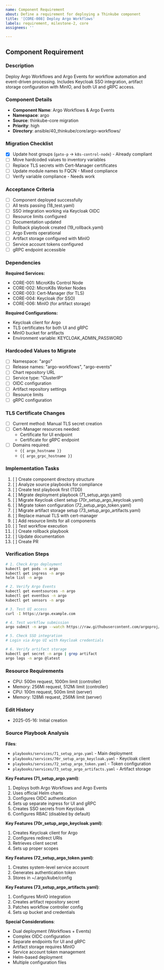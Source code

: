 ```yaml
---
name: Component Requirement
about: Define a requirement for deploying a Thinkube component
title: '[CORE-008] Deploy Argo Workflows'
labels: requirement, milestone-2, core
assignees: ''

---
```


## Component Requirement

### Description
Deploy Argo Workflows and Argo Events for workflow automation and event-driven processing. Includes Keycloak SSO integration, artifact storage configuration with MinIO, and both UI and gRPC access.

### Component Details
- **Component Name**: Argo Workflows & Argo Events
- **Namespace**: argo
- **Source**: thinkube-core migration
- **Priority**: high
- **Directory**: ansible/40_thinkube/core/argo-workflows/

### Migration Checklist
- [x] Update host groups (`gato-p` → `k8s-control-node`) - Already compliant
- [ ] Move hardcoded values to inventory variables
- [ ] Replace TLS secrets with Cert-Manager certificates
- [ ] Update module names to FQCN - Mixed compliance
- [ ] Verify variable compliance - Needs work

### Acceptance Criteria
- [ ] Component deployed successfully
- [ ] All tests passing (18_test.yaml)
- [ ] SSO integration working via Keycloak OIDC
- [ ] Resource limits configured
- [ ] Documentation updated
- [ ] Rollback playbook created (19_rollback.yaml)
- [ ] Argo Events operational
- [ ] Artifact storage configured with MinIO
- [ ] Service account tokens configured
- [ ] gRPC endpoint accessible

### Dependencies
**Required Services:**
- CORE-001: MicroK8s Control Node
- CORE-002: MicroK8s Worker Nodes  
- CORE-003: Cert-Manager (for TLS)
- CORE-004: Keycloak (for SSO)
- CORE-006: MinIO (for artifact storage)

**Required Configurations:**
- Keycloak client for Argo
- TLS certificates for both UI and gRPC
- MinIO bucket for artifacts
- Environment variable: KEYCLOAK_ADMIN_PASSWORD

### Hardcoded Values to Migrate
<!-- List found during analysis -->
- [ ] Namespace: "argo"
- [ ] Release names: "argo-workflows", "argo-events"
- [ ] Chart repository URL
- [ ] Service type: "ClusterIP"
- [ ] OIDC configuration
- [ ] Artifact repository settings
- [ ] Resource limits
- [ ] gRPC configuration

### TLS Certificate Changes
- [ ] Current method: Manual TLS secret creation
- [ ] Cert-Manager resources needed:
  - Certificate for UI endpoint
  - Certificate for gRPC endpoint
- [ ] Domains required:
  - `{{ argo_hostname }}`
  - `{{ argo_grpc_hostname }}`

### Implementation Tasks
1. [ ] Create component directory structure
2. [ ] Analyze source playbooks for compliance
3. [ ] Create test playbook first (TDD)
4. [ ] Migrate deployment playbook (71_setup_argo.yaml)
5. [ ] Migrate Keycloak client setup (70r_setup_argo_keycloak.yaml)
6. [ ] Migrate token configuration (72_setup_argo_token.yaml)
7. [ ] Migrate artifact storage setup (73_setup_argo_artifacts.yaml)
8. [ ] Replace manual TLS with cert-manager
9. [ ] Add resource limits for all components
10. [ ] Test workflow execution
11. [ ] Create rollback playbook
12. [ ] Update documentation
13. [ ] Create PR

### Verification Steps
```bash
# 1. Check Argo deployment
kubectl get pods -n argo
kubectl get ingress -n argo
helm list -n argo

# 2. Verify Argo Events
kubectl get eventsources -n argo
kubectl get eventbus -n argo
kubectl get sensors -n argo

# 3. Test UI access
curl -I https://argo.example.com

# 4. Test workflow submission
argo submit -n argo --watch https://raw.githubusercontent.com/argoproj/argo-workflows/master/examples/hello-world.yaml

# 5. Check SSO integration
# Login via Argo UI with Keycloak credentials

# 6. Verify artifact storage
kubectl get secret -n argo | grep artifact
argo logs -n argo @latest
```

### Resource Requirements
- CPU: 500m request, 1000m limit (controller)
- Memory: 256Mi request, 512Mi limit (controller)
- CPU: 100m request, 500m limit (server)
- Memory: 128Mi request, 256Mi limit (server)

### Edit History
<!-- Track significant changes to this issue -->
- 2025-05-16: Initial creation

### Source Playbook Analysis

**Files**:
- `playbooks/services/71_setup_argo.yaml` - Main deployment
- `playbooks/services/70r_setup_argo_keycloak.yaml` - Keycloak client
- `playbooks/services/72_setup_argo_token.yaml` - Token configuration
- `playbooks/services/73_setup_argo_artifacts.yaml` - Artifact storage

**Key Features (71_setup_argo.yaml)**:
1. Deploys both Argo Workflows and Argo Events
2. Uses official Helm charts
3. Configures OIDC authentication
4. Sets up separate ingress for UI and gRPC
5. Creates SSO secrets from Keycloak
6. Configures RBAC (disabled by default)

**Key Features (70r_setup_argo_keycloak.yaml)**:
1. Creates Keycloak client for Argo
2. Configures redirect URIs
3. Retrieves client secret
4. Sets up proper scopes

**Key Features (72_setup_argo_token.yaml)**:
1. Creates system-level service account
2. Generates authentication token
3. Stores in ~/.argo/kube/config

**Key Features (73_setup_argo_artifacts.yaml)**:
1. Configures MinIO integration
2. Creates artifact repository secret
3. Patches workflow controller config
4. Sets up bucket and credentials

**Special Considerations**:
- Dual deployment (Workflows + Events)
- Complex OIDC configuration
- Separate endpoints for UI and gRPC
- Artifact storage requires MinIO
- Service account token management
- Helm-based deployment
- Multiple configuration files